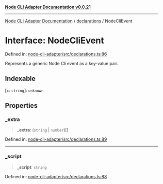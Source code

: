 [**Node CLI Adapter Documentation v0.0.21**](../../README.md)

***

[Node CLI Adapter Documentation](../../modules.md) / [declarations](../README.md) / NodeCliEvent

# Interface: NodeCliEvent

Defined in: [node-cli-adapter/src/declarations.ts:86](https://github.com/stonemjs/node-cli-adapter/blob/3323167ff73e7c9f811f72d8b7db77f6e1756f38/src/declarations.ts#L86)

Represents a generic Node Cli event as a key-value pair.

## Indexable

\[`x`: `string`\]: `unknown`

## Properties

### \_extra

> **\_extra**: (`string` \| `number`)[]

Defined in: [node-cli-adapter/src/declarations.ts:89](https://github.com/stonemjs/node-cli-adapter/blob/3323167ff73e7c9f811f72d8b7db77f6e1756f38/src/declarations.ts#L89)

***

### \_script

> **\_script**: `string`

Defined in: [node-cli-adapter/src/declarations.ts:88](https://github.com/stonemjs/node-cli-adapter/blob/3323167ff73e7c9f811f72d8b7db77f6e1756f38/src/declarations.ts#L88)
